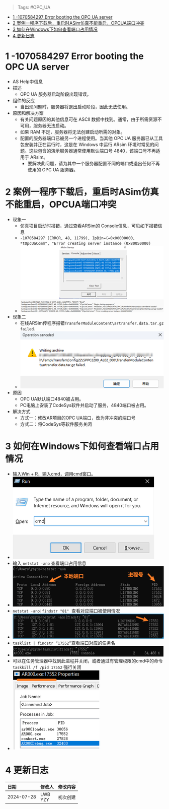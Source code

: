 > Tags: #OPC_UA

- [1 -1070584297 Error booting the OPC UA server](#_1--1070584297-error-booting-the-opc-ua-server)
- [2 案例一程序下载后，重启时ASim仿真不能重启，OPCUA端口冲突](#_2-%E6%A1%88%E4%BE%8B%E4%B8%80%E7%A8%8B%E5%BA%8F%E4%B8%8B%E8%BD%BD%E5%90%8E%EF%BC%8C%E9%87%8D%E5%90%AF%E6%97%B6asim%E4%BB%BF%E7%9C%9F%E4%B8%8D%E8%83%BD%E9%87%8D%E5%90%AF%EF%BC%8Copcua%E7%AB%AF%E5%8F%A3%E5%86%B2%E7%AA%81)
- [3 如何在Windows下如何查看端口占用情况](#_3-%E5%A6%82%E4%BD%95%E5%9C%A8windows%E4%B8%8B%E5%A6%82%E4%BD%95%E6%9F%A5%E7%9C%8B%E7%AB%AF%E5%8F%A3%E5%8D%A0%E7%94%A8%E6%83%85%E5%86%B5)
- [4 更新日志](#_4-%E6%9B%B4%E6%96%B0%E6%97%A5%E5%BF%97)

# 1 -1070584297 Error booting the OPC UA server

- AS Help中信息
- 描述
    - OPC UA 服务器启动阶段出现错误。
- 组件的反应
    - 当出现问题时，服务器将退出启动阶段，因此无法使用。
- 原因和解决方案
    - 有关问题原因的其他信息可在 ASCII 数据中找到。通常，由于所需资源不可用，服务器无法启动。
    - 如果 RAM 不足，服务器将无法创建启动所需的对象。
    - 配置的服务器端口已被另一个进程使用。当其他 OPC UA 服务器已从工具包安装并正在运行时，这是在 Windows 中运行 ARsim 环境时常见的问题。这些包含的演示服务器通常使用默认端口号 4840，该端口号不再适用于 ARsim。
        - 要解决此问题，请为其中一个服务器配置不同的端口或退出任何不再使用的 OPC UA 服务器。

# 2 案例一程序下载后，重启时ASim仿真不能重启，OPCUA端口冲突

- 现象一
    - 仿真项目启动时报错，通过查看ARSim的 Console信息，可见如下报错信息
    - `-1070584297 (ERROR, 48, 11799), IpBin=(=0x00000000, *tOpcUaComm", "Error creating server instance (0x80050000)`
    - ![](FILES/-1070584297%20Error%20booting%20the%20OPC%20UA%20server/image-20240728152250789.png)
- 现象二
    - 在线ARSim传程序报错`TransferModuleContent\artransfer.data.tar.gz failed.`
    - ![](FILES/-1070584297%20Error%20booting%20the%20OPC%20UA%20server/image-20240728152446560.png)
- 原因
    - OPC UA默认端口4840被占用。
    - PC电脑上安装了CodeSys软件并启动了服务，4840端口被占用。
- 解决方式
    - 方式一：修改AR项目的OPC UA端口，改为非冲突的端口号
    - 方式二：将CodeSys等软件服务关闭

# 3 如何在Windows下如何查看端口占用情况

- 输入Win + R，输入cmd，调用cmd窗口。
- ![](/B03_技术_诊断/FILES/029SDM网页无法正常访问/image-20230428103735768.png)
- 输入 `netstat -ano` 查看端口占用信息
- ![](/B03_技术_诊断/FILES/029SDM网页无法正常访问/image-20230428103749888.png)
- `netstat -ano|findstr "81"`  查看对应端口被使用情况
- ![](/B03_技术_诊断/FILES/029SDM网页无法正常访问/image-20230428103801003.png)
- `tasklist | findstr “17552”`查看端口对应的任务名
- ![](/B03_技术_诊断/FILES/029SDM网页无法正常访问/image-20230428103809115.png)
- 可以在任务管理器中找到此进程并关闭，或者通过有管理权限的cmd中的命令`taskkill /f /pid 17552` 强行关闭
- ![](/B03_技术_诊断/FILES/029SDM网页无法正常访问/image-20230428103823340.png)

# 4 更新日志

| 日期         | 修改人        | 修改内容 |
| :--------- | :--------- | :--- |
| 2024-07-28 | LWB<br>YZY | 初次创建 |
